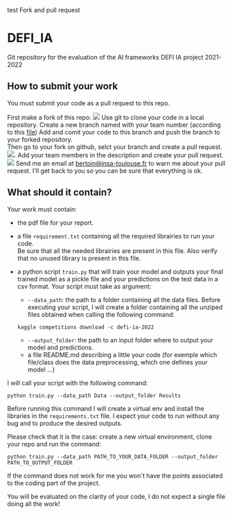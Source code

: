 test Fork and pull request

# DEFI_IA
Git repository for the evaluation of the AI frameworks DEFI IA project 2021-2022

## How to submit your work
You must submit your code as a pull request to this repo.

First make a fork of this repo:
![](images/fork.png)
Use git to clone your code in a local repository.
Create a new branch named with your team number (according to this [file](https://docs.google.com/spreadsheets/d/1UHll3nVPrjPy9EfPd-dGmGaxQGMsWdlEL-FCNmTmgn8/edit#gid=907028874))
Add and comit your code to this branch and push the branch to your forked repository.  
Then go to your fork on github, selct your branch and create a pull request.
![](images/pull_request.png).
Add your team members in the description and create your pull request.  
![](images/pull_request2.png)
Send me an email at bertoin@insa-toulouse.fr to warn me about your pull request.
I'll get back to you so you can be sure that everything is ok.

## What should it contain?

Your work must contain:

* the pdf file for your report.
* a file ```requirement.txt``` containing all the required librairies to run your code.  
Be sure that all the needed librairies are present in this file.
Also verify that no unused library is present in this file.

* a python script `train.py` that will train your model and outputs your final trained model as a pickle file and your predictions on the test data in a csv format.
Your script must take as argument:
    *  `--data_path`: the path to a folder containing all the data files.
    Before executing your script, I will create a folder containing all the unziped files obtained when calling the following command: 
    ```console
    kaggle competitions download -c defi-ia-2022
    ```
    *   `--output_folder`: the path to an input folder where to output your model and predictions.
    * a file README.md describing a little your code (for exemple which file/class does the data preprocessing, which one defines your model ...)

I will call your script with the following command:
```console
python train.py --data_path Data --output_folder Results
``` 
Before running this command I will create a virtual env and install the libraries in the `requirements.txt` file.
I expect your code to run without any bug and to produce the desired outputs.  

Please check that it is the case: create a new virtual environment, clone your repo and run the command:

```console
python train.py --data_path PATH_TO_YOUR_DATA_FOLDER --output_folder PATH_TO_OUTPUT_FOLDER
``` 
If the command does not work for me you won't have the points associated to the coding part of the project.

You will be evaluated on the clarity of your code, I do not expect a single file doing all the work!

